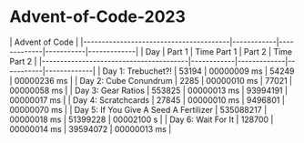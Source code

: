 ﻿# Advent-of-Code-2023


|                                        Advent of Code                                       |
|----------------------------------------|------------|-------------|-----------|-------------|
| Day                                    | Part 1     | Time Part 1 | Part 2    | Time Part 2 |
|----------------------------------------|------------|-------------|-----------|-------------|
| Day 1: Trebuchet?!                     | 53194      | 00000009 ms | 54249     | 00000236 ms |
| Day 2: Cube Conundrum                  | 2285       | 00000010 ms | 77021     | 00000058 ms |
| Day 3: Gear Ratios                     | 553825     | 00000013 ms | 93994191  | 00000017 ms |
| Day 4: Scratchcards                    | 27845      | 00000010 ms | 9496801   | 00000070 ms |
| Day 5: If You Give A Seed A Fertilizer | 535088217  | 00000018 ms | 51399228  | 00002100 s  |
| Day 6: Wait For It                     | 128700     | 00000014 ms | 39594072  | 00000013 ms |

